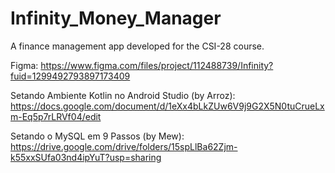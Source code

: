 # Infinity_Money_Manager

A finance management app developed for the CSI-28 course.

Figma:
https://www.figma.com/files/project/112488739/Infinity?fuid=1299492793897173409

Setando Ambiente Kotlin no Android Studio (by Arroz):
https://docs.google.com/document/d/1eXx4bLkZUw6V9j9G2X5N0tuCrueLxm-Eq5p7rLRVf04/edit

Setando o MySQL em 9 Passos (by Mew):
https://drive.google.com/drive/folders/15spLlBa62Zjm-k55xxSUfa03nd4ipYuT?usp=sharing
